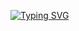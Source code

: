 <a href="https://git.io/typing-svg"><img src="https://readme-typing-svg.demolab.com?font=Fira+Code&duration=8000&pause=1000&color=E6A709&center=true&vCenter=true&width=435&lines=Hi%2C+there!!+%F0%9F%98%80;Welcome+to+my+Github!!" alt="Typing SVG" /></a>
<!--
**Parrot222/Parrot222** is a ✨ _special_ ✨ repository because its `README.md` (this file) appears on your GitHub profile.

Here are some ideas to get you started:

- 🔭 I’m currently working on ...
- 🌱 I’m currently learning ...
- 👯 I’m looking to collaborate on ...
- 🤔 I’m looking for help with ...
- 💬 Ask me about ...
- 📫 How to reach me: ...
- 😄 Pronouns: ...
- ⚡ Fun fact: ...
-->
